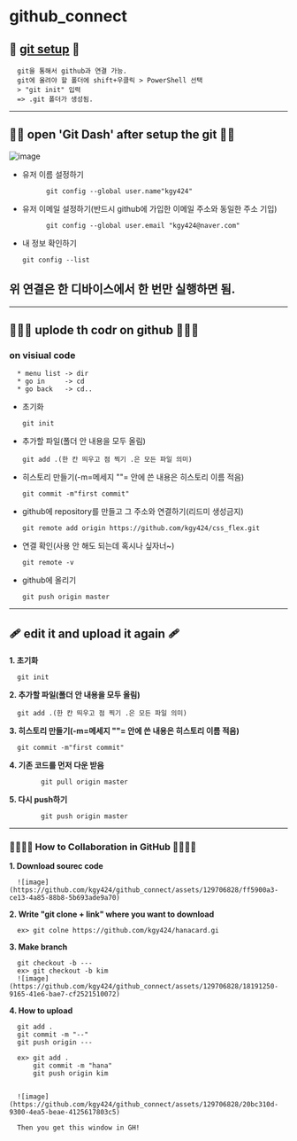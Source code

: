 # github_connect

## 🍬 [git setup](https://git-scm.com/download/win) 🍄
      
      git을 통해서 github과 연결 가능.
      git에 올려야 할 폴더에 shift+우클릭 > PowerShell 선택
      > "git init" 입력
      => .git 폴더가 생성됨.

----------------
## 🍬🍬 open 'Git Dash' after setup the git 🍄🍄
![image](https://user-images.githubusercontent.com/129706828/235417876-203da90e-226f-4334-be0c-b39ee631f6f4.png)

* 유저 이름 설정하기

            git config --global user.name"kgy424"
                  
                  
* 유저 이메일 설정하기(반드시 github에 가입한 이메일 주소와 동일한 주소 기입)
                  
            git config --global user.email "kgy424@naver.com"
            
* 내 정보 확인하기

      git config --list

## 위 연결은 한 디바이스에서 한 번만 실행하면 됨.
-----------------------

## 🍬🍬🍬 uplode th codr on github  🍄🍄🍄

### on visiual code 
 
      * menu list -> dir
      * go in     -> cd
      * go back   -> cd..

* 초기화
      
      git init
      
* 추가할 파일(폴더 안 내용을 모두 올림)
      
      git add .(한 칸 띄우고 점 찍기 .은 모든 파일 의미)
      
* 히스토리 만들기(-m=메세지 ""= 안에 쓴 내용은 히스토리 이름 적음)
      
      git commit -m"first commit"

* github에 repository를 만들고 그 주소와 연결하기(리드미 생성금지)

      git remote add origin https://github.com/kgy424/css_flex.git
      
* 연결 확인(사용 안 해도 되는데 혹시나 싶자너~)

      git remote -v
      
* github에 올리기

      git push origin master
      
---------------------------
## 🩹 edit it and upload it again 🩹

__1. 초기화__
      
      git init
      
__2. 추가할 파일(폴더 안 내용을 모두 올림)__
      
      git add .(한 칸 띄우고 점 찍기 .은 모든 파일 의미)
      
__3. 히스토리 만들기(-m=메세지 ""= 안에 쓴 내용은 히스토리 이름 적음)__
      
      git commit -m"first commit"
      
__4. 기존 코드를 먼저 다운 받음__

            git pull origin master
      
__5. 다시 push하기__
      
            git push origin master


---------------------------

### 🍬🍬🍬🍬 How to Collaboration in GitHub 🍄🍄🍄🍄

__1. Download sourec code__
      
      ![image](https://github.com/kgy424/github_connect/assets/129706828/ff5900a3-ce13-4a85-88b8-5b693ade9a70)
      
__2. Write "git clone + link" where you want to download__      

      ex> git colne https://github.com/kgy424/hanacard.gi
      
__3. Make branch__      

      git checkout -b ---
      ex> git checkout -b kim
      ![image](https://github.com/kgy424/github_connect/assets/129706828/18191250-9165-41e6-bae7-cf2521510072)

__4. How to upload__

      git add .
      git commit -m "--"
      git push origin ---

      ex> git add .
          git commit -m "hana"
          git push origin kim
          
         
      ![image](https://github.com/kgy424/github_connect/assets/129706828/20bc310d-9300-4ea5-beae-4125617803c5)   
      
      Then you get this window in GH!




            
